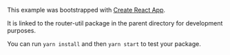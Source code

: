 This example was bootstrapped with [Create React App](https://github.com/facebook/create-react-app).

It is linked to the router-util package in the parent directory for development purposes.

You can run `yarn install` and then `yarn start` to test your package.
